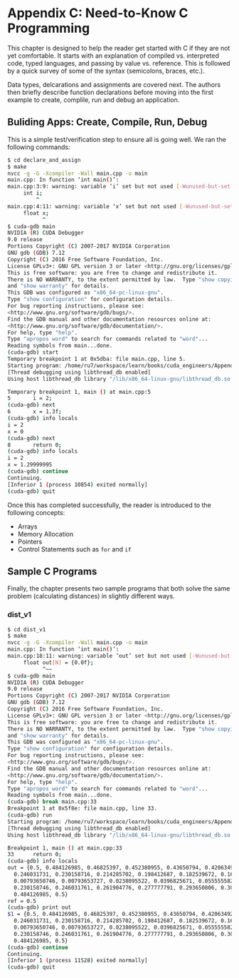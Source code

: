 # Appendix C: Need-to-Know C Programming

This chapter is designed to help the reader get started with C if they are not yet comfortable. It starts with an explanation of compiled vs. interpreted code, typed languages, and passing by value vs. reference. This is followed by a quick survey of some of the syntax (semicolons, braces, etc.).

Data types, delcarations and assignments are covered next. The authors then briefly describe function declarations before moving into the first example to create, complile, run and debug an application.

## Buliding Apps: Create, Compile, Run, Debug

This is a simple test/verification step to ensure all is going well.  We ran the following commands:

```bash
$ cd declare_and_assign
$ make
nvcc -g -G -Xcompiler -Wall main.cpp -o main
main.cpp: In function ‘int main()’:
main.cpp:3:9: warning: variable ‘i’ set but not used [-Wunused-but-set-variable]
     int i;
         ^
main.cpp:4:11: warning: variable ‘x’ set but not used [-Wunused-but-set-variable]
     float x;
           ^
$ cuda-gdb main
NVIDIA (R) CUDA Debugger
9.0 release
Portions Copyright (C) 2007-2017 NVIDIA Corporation
GNU gdb (GDB) 7.12
Copyright (C) 2016 Free Software Foundation, Inc.
License GPLv3+: GNU GPL version 3 or later <http://gnu.org/licenses/gpl.html>
This is free software: you are free to change and redistribute it.
There is NO WARRANTY, to the extent permitted by law.  Type "show copying"
and "show warranty" for details.
This GDB was configured as "x86_64-pc-linux-gnu".
Type "show configuration" for configuration details.
For bug reporting instructions, please see:
<http://www.gnu.org/software/gdb/bugs/>.
Find the GDB manual and other documentation resources online at:
<http://www.gnu.org/software/gdb/documentation/>.
For help, type "help".
Type "apropos word" to search for commands related to "word"...
Reading symbols from main...done.
(cuda-gdb) start
Temporary breakpoint 1 at 0x5dba: file main.cpp, line 5.
Starting program: /home/ru7/workspace/learn/books/cuda_engineers/Appendix_C/declare_and_assign/main
[Thread debugging using libthread_db enabled]
Using host libthread_db library "/lib/x86_64-linux-gnu/libthread_db.so.1".

Temporary breakpoint 1, main () at main.cpp:5
5	    i = 2;
(cuda-gdb) next
6	    x = 1.3f;
(cuda-gdb) info locals
i = 2
x = 0
(cuda-gdb) next
8	    return 0;
(cuda-gdb) info locals
i = 2
x = 1.29999995
(cuda-gdb) continue
Continuing.
[Inferior 1 (process 10854) exited normally]
(cuda-gdb) quit
```

Once this has completed successfully, the reader is introduced to the following concepts:

- Arrays
- Memory Allocation
- Pointers
- Control Statements such as `for` and `if`


## Sample C Programs
Finally, the chapter presents two sample programs that both solve the same problem (calculating distances) in slightly different ways.

### dist_v1
```bash
$ cd dist_v1
$ make
nvcc -g -G -Xcompiler -Wall main.cpp -o main
main.cpp: In function ‘int main()’:
main.cpp:18:11: warning: variable ‘out’ set but not used [-Wunused-but-set-variable]
     float out[N] = {0.0f};
           ^~~
$ cuda-gdb main
NVIDIA (R) CUDA Debugger
9.0 release
Portions Copyright (C) 2007-2017 NVIDIA Corporation
GNU gdb (GDB) 7.12
Copyright (C) 2016 Free Software Foundation, Inc.
License GPLv3+: GNU GPL version 3 or later <http://gnu.org/licenses/gpl.html>
This is free software: you are free to change and redistribute it.
There is NO WARRANTY, to the extent permitted by law.  Type "show copying"
and "show warranty" for details.
This GDB was configured as "x86_64-pc-linux-gnu".
Type "show configuration" for configuration details.
For bug reporting instructions, please see:
<http://www.gnu.org/software/gdb/bugs/>.
Find the GDB manual and other documentation resources online at:
<http://www.gnu.org/software/gdb/documentation/>.
For help, type "help".
Type "apropos word" to search for commands related to "word"...
Reading symbols from main...done.
(cuda-gdb) break main.cpp:33
Breakpoint 1 at 0x5f8e: file main.cpp, line 33.
(cuda-gdb) run
Starting program: /home/ru7/workspace/learn/books/cuda_engineers/Appendix_C/dist_v1/main
[Thread debugging using libthread_db enabled]
Using host libthread_db library "/lib/x86_64-linux-gnu/libthread_db.so.1".

Breakpoint 1, main () at main.cpp:33
33	    return 0;
(cuda-gdb) info locals
out = {0.5, 0.484126985, 0.46825397, 0.452380955, 0.43650794, 0.420634925, 0.40476191, 0.388888896, 0.373015881, 0.357142866, 0.341269851, 0.325396836, 0.309523821, 0.293650806, 0.277777791, 0.261904776,
  0.246031731, 0.230158716, 0.214285702, 0.198412687, 0.182539672, 0.166666657, 0.150793642, 0.134920627, 0.119047612, 0.103174597, 0.0873015821, 0.0714285672, 0.0555555522, 0.0396825373, 0.0238095224,
  0.00793650746, 0.00793653727, 0.0238095522, 0.0396825671, 0.055555582, 0.071428597, 0.0873016119, 0.103174627, 0.119047642, 0.134920657, 0.150793672, 0.166666687, 0.182539701, 0.198412716, 0.214285731,
  0.230158746, 0.246031761, 0.261904776, 0.277777791, 0.293650806, 0.309523821, 0.325396836, 0.341269851, 0.357142866, 0.373015881, 0.388888896, 0.40476191, 0.420634925, 0.43650794, 0.452380955, 0.46825397,
  0.484126985, 0.5}
ref = 0.5
(cuda-gdb) print out
$1 = {0.5, 0.484126985, 0.46825397, 0.452380955, 0.43650794, 0.420634925, 0.40476191, 0.388888896, 0.373015881, 0.357142866, 0.341269851, 0.325396836, 0.309523821, 0.293650806, 0.277777791, 0.261904776,
  0.246031731, 0.230158716, 0.214285702, 0.198412687, 0.182539672, 0.166666657, 0.150793642, 0.134920627, 0.119047612, 0.103174597, 0.0873015821, 0.0714285672, 0.0555555522, 0.0396825373, 0.0238095224,
  0.00793650746, 0.00793653727, 0.0238095522, 0.0396825671, 0.055555582, 0.071428597, 0.0873016119, 0.103174627, 0.119047642, 0.134920657, 0.150793672, 0.166666687, 0.182539701, 0.198412716, 0.214285731,
  0.230158746, 0.246031761, 0.261904776, 0.277777791, 0.293650806, 0.309523821, 0.325396836, 0.341269851, 0.357142866, 0.373015881, 0.388888896, 0.40476191, 0.420634925, 0.43650794, 0.452380955, 0.46825397,
  0.484126985, 0.5}
(cuda-gdb) continue
Continuing.
[Inferior 1 (process 11528) exited normally]
(cuda-gdb) quit
```

